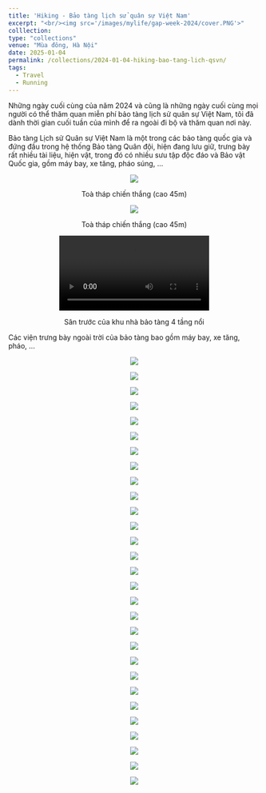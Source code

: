 ```yaml
---
title: 'Hiking - Bảo tàng lịch sử quân sự Việt Nam'
excerpt: "<br/><img src='/images/mylife/gap-week-2024/cover.PNG'>"
colllection: 
type: "collections"
venue: "Mùa đông, Hà Nội"
date: 2025-01-04
permalink: /collections/2024-01-04-hiking-bao-tang-lich-qsvn/
tags:
  - Travel
  - Running
---
```


<head>
    <style type="text/css">
        figure{text-align: center;}
        math{text-align: center;}
    </style>
</head>

Những ngày cuối cùng của năm 2024 và cũng là những ngày cuối cùng mọi người có thể thăm quan miễn phí bảo tàng lịch sử quân sự Việt Nam, tôi đã dành thời gian cuối tuần của mình để ra ngoài đi bộ và thăm quan nơi này.

Bảo tàng Lịch sử Quân sự Việt Nam là một trong các bảo tàng quốc gia và đứng đầu trong hệ thống Bảo tàng Quân đội, hiện đang lưu giữ, trưng bày rất nhiều tài liệu, hiện vật, trong đó có nhiều sưu tập độc đáo và Bảo vật Quốc gia, gồm máy bay, xe tăng, pháo súng, ...

<p style="text-align:center;">
  <img src='/images/mylife/2025/hiking-bao-tang-lich-su-qsvn/IMG_1534.PNG'>
  <p style="text-align:center;"><b></b>Toà tháp chiến thắng (cao 45m)</p>
</p> 

<p style="text-align:center;">
  <img src='/images/mylife/2025/hiking-bao-tang-lich-su-qsvn/IMG_1519.PNG'>
  <p style="text-align:center;"><b></b>Toà tháp chiến thắng (cao 45m)</p>
</p> 

<p style="text-align:center;">
<video controls>
    <source src='/images/mylife/2025/hiking-bao-tang-lich-su-qsvn/14b4464a22aa4bc7b5e8cdac51138e27.MP4' type='video/mp4'>
</video>
<p style="text-align:center;"><b></b>Sân trước của khu nhà bảo tàng 4 tầng nổi</p>
</p>

Các viện trưng bày ngoài trời của bảo tàng bao gồm máy bay, xe tăng, pháo, ...

<p style="text-align:center;">
  <img src='/images/mylife/2025/hiking-bao-tang-lich-su-qsvn/IMG_1494.PNG'>
  <p style="text-align:center;"><b></b></p>
</p> 

<p style="text-align:center;">
  <img src='/images/mylife/2025/hiking-bao-tang-lich-su-qsvn/IMG_1495.PNG'>
  <p style="text-align:center;"><b></b></p>
</p> 

<p style="text-align:center;">
  <img src='/images/mylife/2025/hiking-bao-tang-lich-su-qsvn/IMG_1496.PNG'>
  <p style="text-align:center;"><b></b></p>
</p> 

<p style="text-align:center;">
  <img src='/images/mylife/2025/hiking-bao-tang-lich-su-qsvn/IMG_1498.PNG'>
  <p style="text-align:center;"><b></b></p>
</p> 

<p style="text-align:center;">
  <img src='/images/mylife/2025/hiking-bao-tang-lich-su-qsvn/IMG_1499.PNG'>
  <p style="text-align:center;"><b></b></p>
</p> 

<p style="text-align:center;">
  <img src='/images/mylife/2025/hiking-bao-tang-lich-su-qsvn/IMG_1500.PNG'>
  <p style="text-align:center;"><b></b></p>
</p> 

<p style="text-align:center;">
  <img src='/images/mylife/2025/hiking-bao-tang-lich-su-qsvn/IMG_1501.PNG'>
  <p style="text-align:center;"><b></b></p>
</p> 

<p style="text-align:center;">
  <img src='/images/mylife/2025/hiking-bao-tang-lich-su-qsvn/IMG_1502.PNG'>
  <p style="text-align:center;"><b></b></p>
</p> 

<p style="text-align:center;">
  <img src='/images/mylife/2025/hiking-bao-tang-lich-su-qsvn/IMG_1503.PNG'>
  <p style="text-align:center;"><b></b></p>
</p> 

<p style="text-align:center;">
  <img src='/images/mylife/2025/hiking-bao-tang-lich-su-qsvn/IMG_1505.PNG'>
  <p style="text-align:center;"><b></b></p>
</p>

<p style="text-align:center;">
  <img src='/images/mylife/2025/hiking-bao-tang-lich-su-qsvn/IMG_1506.PNG'>
  <p style="text-align:center;"><b></b></p>
</p> 

<p style="text-align:center;">
  <img src='/images/mylife/2025/hiking-bao-tang-lich-su-qsvn/IMG_1507.PNG'>
  <p style="text-align:center;"><b></b></p>
</p> 

<p style="text-align:center;">
  <img src='/images/mylife/2025/hiking-bao-tang-lich-su-qsvn/IMG_1509.PNG'>
  <p style="text-align:center;"><b></b></p>
</p> 

<p style="text-align:center;">
  <img src='/images/mylife/2025/hiking-bao-tang-lich-su-qsvn/IMG_1510.PNG'>
  <p style="text-align:center;"><b></b></p>
</p> 

<p style="text-align:center;">
  <img src='/images/mylife/2025/hiking-bao-tang-lich-su-qsvn/IMG_1511.PNG'>
  <p style="text-align:center;"><b></b></p>
</p> 

<p style="text-align:center;">
  <img src='/images/mylife/2025/hiking-bao-tang-lich-su-qsvn/IMG_1512.PNG'>
  <p style="text-align:center;"><b></b></p>
</p> 

<p style="text-align:center;">
  <img src='/images/mylife/2025/hiking-bao-tang-lich-su-qsvn/IMG_1513.PNG'>
  <p style="text-align:center;"><b></b></p>
</p> 

<p style="text-align:center;">
  <img src='/images/mylife/2025/hiking-bao-tang-lich-su-qsvn/IMG_1515.PNG'>
  <p style="text-align:center;"><b></b></p>
</p> 

<p style="text-align:center;">
  <img src='/images/mylife/2025/hiking-bao-tang-lich-su-qsvn/IMG_1516.PNG'>
  <p style="text-align:center;"><b></b></p>
</p> 

<p style="text-align:center;">
  <img src='/images/mylife/2025/hiking-bao-tang-lich-su-qsvn/IMG_1517.PNG'>
  <p style="text-align:center;"><b></b></p>
</p> 

<p style="text-align:center;">
  <img src='/images/mylife/2025/hiking-bao-tang-lich-su-qsvn/IMG_1524.PNG'>
  <p style="text-align:center;"><b></b></p>
</p> 

<p style="text-align:center;">
  <img src='/images/mylife/2025/hiking-bao-tang-lich-su-qsvn/IMG_1525.PNG'>
  <p style="text-align:center;"><b></b></p>
</p> 

<p style="text-align:center;">
  <img src='/images/mylife/2025/hiking-bao-tang-lich-su-qsvn/IMG_1526.PNG'>
  <p style="text-align:center;"><b></b></p>
</p> 

<p style="text-align:center;">
  <img src='/images/mylife/2025/hiking-bao-tang-lich-su-qsvn/IMG_1527.PNG'>
  <p style="text-align:center;"><b></b></p>
</p> 

<p style="text-align:center;">
  <img src='/images/mylife/2025/hiking-bao-tang-lich-su-qsvn/IMG_1528.PNG'>
  <p style="text-align:center;"><b></b></p>
</p> 

<p style="text-align:center;">
  <img src='/images/mylife/2025/hiking-bao-tang-lich-su-qsvn/IMG_1529.PNG'>
  <p style="text-align:center;"><b></b></p>
</p> 

<p style="text-align:center;">
  <img src='/images/mylife/2025/hiking-bao-tang-lich-su-qsvn/IMG_1530.PNG'>
  <p style="text-align:center;"><b></b></p>
</p> 

<p style="text-align:center;">
  <img src='/images/mylife/2025/hiking-bao-tang-lich-su-qsvn/IMG_1531.PNG'>
  <p style="text-align:center;"><b></b></p>
</p> 

<p style="text-align:center;">
  <img src='/images/mylife/2025/hiking-bao-tang-lich-su-qsvn/IMG_1536.PNG'>
  <p style="text-align:center;"><b></b></p>
</p> 